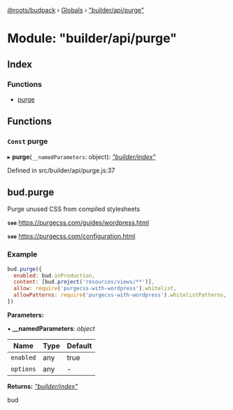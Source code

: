[@roots/budpack](../README.md) › [Globals](../globals.md) › ["builder/api/purge"](_builder_api_purge_.md)

# Module: "builder/api/purge"

## Index

### Functions

* [purge](_builder_api_purge_.md#const-purge)

## Functions

### `Const` purge

▸ **purge**(`__namedParameters`: object): *["builder/index"](_builder_index_.md)*

Defined in src/builder/api/purge.js:37

## bud.purge

Purge unused CSS from compiled stylesheets

**`see`** https://purgecss.com/guides/wordpress.html

**`see`** https://purgecss.com/configuration.html

### Example

```js
bud.purge({
  enabled: bud.inProduction,
  content: [bud.project('resources/views/**')],
  allow: require('purgecss-with-wordpress').whitelist,
  allowPatterns: require('purgecss-with-wordpress').whitelistPatterns,
})
```

**Parameters:**

▪ **__namedParameters**: *object*

Name | Type | Default |
------ | ------ | ------ |
`enabled` | any | true |
`options` | any | - |

**Returns:** *["builder/index"](_builder_index_.md)*

bud

